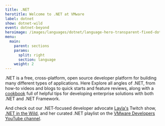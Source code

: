 ```yaml
---
title: .NET
herotitle: Welcome to .NET at VMware
label: dotnet
show: dotnet-wild
event: dotnet-beyond
heroimage: /images/languages/dotnet/language-hero-transparent-fixed-dotnet.svg
menu:
  main:
    parent: sections
    params:
      split: right
      section: language
    weight: 2
---
```


.NET is a free, cross-platform, open source developer platform for building many different types of applications. Here Explore all angles of .NET, from how-to videos and blogs to quick starts and feature reviews, along with a [cookbook](/cookbooks/dotnet) full of helpful tips for developing enterprise solutions with both .NET and .NET Framework.

And check out our .NET-focused developer advocate [Layla's](/team/layla-porter) Twitch show, [.NET in the Wild](/tv/dotnet-wild), and her curated .NET playlist on the [VMware Developers YouTube channel](https://www.youtube.com/watch?v=QTZVwBSFhFM&list=PLAdzTan_eSPQm7gfKRNZYMG8t8c55LvkS).